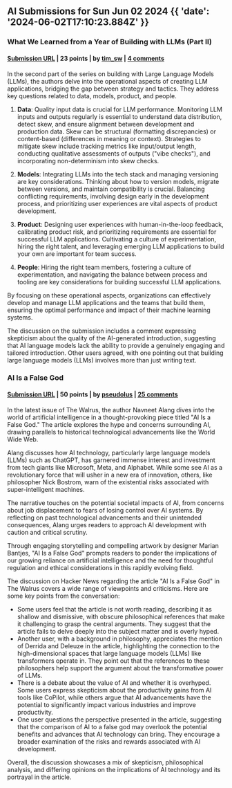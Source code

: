 ## AI Submissions for Sun Jun 02 2024 {{ 'date': '2024-06-02T17:10:23.884Z' }}

### What We Learned from a Year of Building with LLMs (Part II)

#### [Submission URL](https://www.oreilly.com/radar/what-we-learned-from-a-year-of-building-with-llms-part-ii/) | 23 points | by [tim_sw](https://news.ycombinator.com/user?id=tim_sw) | [4 comments](https://news.ycombinator.com/item?id=40558044)

In the second part of the series on building with Large Language Models (LLMs), the authors delve into the operational aspects of creating LLM applications, bridging the gap between strategy and tactics. They address key questions related to data, models, product, and people.

1. **Data**: Quality input data is crucial for LLM performance. Monitoring LLM inputs and outputs regularly is essential to understand data distribution, detect skew, and ensure alignment between development and production data. Skew can be structural (formatting discrepancies) or content-based (differences in meaning or context). Strategies to mitigate skew include tracking metrics like input/output length, conducting qualitative assessments of outputs ("vibe checks"), and incorporating non-determinism into skew checks.

2. **Models**: Integrating LLMs into the tech stack and managing versioning are key considerations. Thinking about how to version models, migrate between versions, and maintain compatibility is crucial. Balancing conflicting requirements, involving design early in the development process, and prioritizing user experiences are vital aspects of product development.

3. **Product**: Designing user experiences with human-in-the-loop feedback, calibrating product risk, and prioritizing requirements are essential for successful LLM applications. Cultivating a culture of experimentation, hiring the right talent, and leveraging emerging LLM applications to build your own are important for team success.

4. **People**: Hiring the right team members, fostering a culture of experimentation, and navigating the balance between process and tooling are key considerations for building successful LLM applications.

By focusing on these operational aspects, organizations can effectively develop and manage LLM applications and the teams that build them, ensuring the optimal performance and impact of their machine learning systems.

The discussion on the submission includes a comment expressing skepticism about the quality of the AI-generated introduction, suggesting that AI language models lack the ability to provide a genuinely engaging and tailored introduction. Other users agreed, with one pointing out that building large language models (LLMs) involves more than just writing text.

### AI Is a False God

#### [Submission URL](https://thewalrus.ca/ai-hype/) | 50 points | by [pseudolus](https://news.ycombinator.com/user?id=pseudolus) | [25 comments](https://news.ycombinator.com/item?id=40553571)

In the latest issue of The Walrus, the author Navneet Alang dives into the world of artificial intelligence in a thought-provoking piece titled "AI Is a False God." The article explores the hype and concerns surrounding AI, drawing parallels to historical technological advancements like the World Wide Web.

Alang discusses how AI technology, particularly large language models (LLMs) such as ChatGPT, has garnered immense interest and investment from tech giants like Microsoft, Meta, and Alphabet. While some see AI as a revolutionary force that will usher in a new era of innovation, others, like philosopher Nick Bostrom, warn of the existential risks associated with super-intelligent machines.

The narrative touches on the potential societal impacts of AI, from concerns about job displacement to fears of losing control over AI systems. By reflecting on past technological advancements and their unintended consequences, Alang urges readers to approach AI development with caution and critical scrutiny.

Through engaging storytelling and compelling artwork by designer Marian Bantjes, "AI Is a False God" prompts readers to ponder the implications of our growing reliance on artificial intelligence and the need for thoughtful regulation and ethical considerations in this rapidly evolving field.

The discussion on Hacker News regarding the article "AI Is a False God" in The Walrus covers a wide range of viewpoints and criticisms. Here are some key points from the conversation:

- Some users feel that the article is not worth reading, describing it as shallow and dismissive, with obscure philosophical references that make it challenging to grasp the central arguments. They suggest that the article fails to delve deeply into the subject matter and is overly hyped.
- Another user, with a background in philosophy, appreciates the mention of Derrida and Deleuze in the article, highlighting the connection to the high-dimensional spaces that large language models (LLMs) like transformers operate in. They point out that the references to these philosophers help support the argument about the transformative power of LLMs.
- There is a debate about the value of AI and whether it is overhyped. Some users express skepticism about the productivity gains from AI tools like CoPilot, while others argue that AI advancements have the potential to significantly impact various industries and improve productivity.
- One user questions the perspective presented in the article, suggesting that the comparison of AI to a false god may overlook the potential benefits and advances that AI technology can bring. They encourage a broader examination of the risks and rewards associated with AI development.

Overall, the discussion showcases a mix of skepticism, philosophical analysis, and differing opinions on the implications of AI technology and its portrayal in the article.


